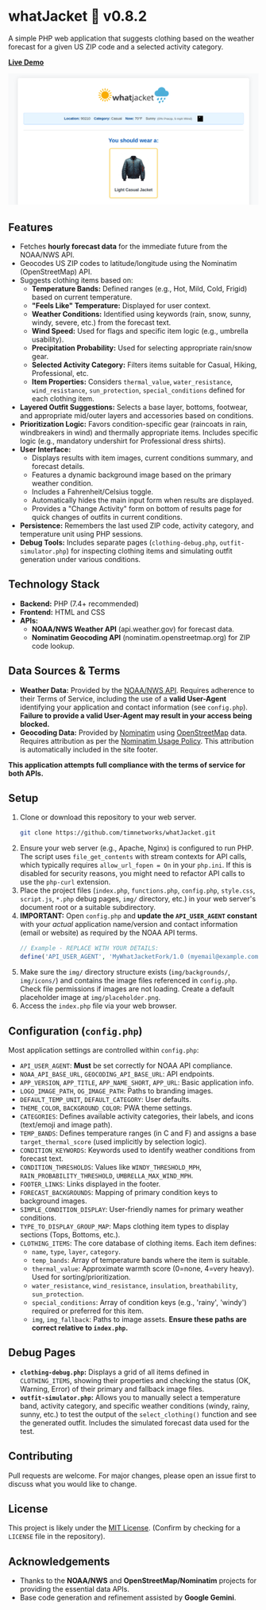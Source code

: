 # whatJacket 🧥 v0.8.2

A simple PHP web application that suggests clothing based on the weather forecast for a given US ZIP code and a selected activity category.

**[Live Demo](https://whatjacket.timnetworks.net/)**

![Screenshot of whatJacket](https://raw.githubusercontent.com/timnetworks/whatJacket/refs/heads/main/img/screenshot.png)

## Features

*   Fetches **hourly forecast data** for the immediate future from the NOAA/NWS API.
*   Geocodes US ZIP codes to latitude/longitude using the Nominatim (OpenStreetMap) API.
*   Suggests clothing items based on:
    *   **Temperature Bands:** Defined ranges (e.g., Hot, Mild, Cold, Frigid) based on current temperature.
    *   **"Feels Like" Temperature:** Displayed for user context.
    *   **Weather Conditions:** Identified using keywords (rain, snow, sunny, windy, severe, etc.) from the forecast text.
    *   **Wind Speed:** Used for flags and specific item logic (e.g., umbrella usability).
    *   **Precipitation Probability:** Used for selecting appropriate rain/snow gear.
    *   **Selected Activity Category:** Filters items suitable for Casual, Hiking, Professional, etc.
    *   **Item Properties:** Considers `thermal_value`, `water_resistance`, `wind_resistance`, `sun_protection`, `special_conditions` defined for each clothing item.
*   **Layered Outfit Suggestions:** Selects a base layer, bottoms, footwear, and appropriate mid/outer layers and accessories based on conditions.
*   **Prioritization Logic:** Favors condition-specific gear (raincoats in rain, windbreakers in wind) and thermally appropriate items. Includes specific logic (e.g., mandatory undershirt for Professional dress shirts).
*   **User Interface:**
    *   Displays results with item images, current conditions summary, and forecast details.
    *   Features a dynamic background image based on the primary weather condition.
    *   Includes a Fahrenheit/Celsius toggle.
    *   Automatically hides the main input form when results are displayed.
    *   Provides a "Change Activity" form on bottom of results page for quick changes of outfits in current conditions.
*   **Persistence:** Remembers the last used ZIP code, activity category, and temperature unit using PHP sessions.
*   **Debug Tools:** Includes separate pages (`clothing-debug.php`, `outfit-simulator.php`) for inspecting clothing items and simulating outfit generation under various conditions.

## Technology Stack

*   **Backend:** PHP (7.4+ recommended)
*   **Frontend:** HTML and CSS
*   **APIs:**
    *   **NOAA/NWS Weather API** (api.weather.gov) for forecast data.
    *   **Nominatim Geocoding API** (nominatim.openstreetmap.org) for ZIP code lookup.

## Data Sources & Terms

*   **Weather Data:** Provided by the [NOAA/NWS API](https://www.weather.gov/documentation/services-web-api). Requires adherence to their Terms of Service, including the use of a **valid User-Agent** identifying your application and contact information (see `config.php`). **Failure to provide a valid User-Agent may result in your access being blocked.**
*   **Geocoding Data:** Provided by [Nominatim](https://nominatim.org/) using [OpenStreetMap](https://www.openstreetmap.org/copyright) data. Requires attribution as per the [Nominatim Usage Policy](https://operations.osmfoundation.org/policies/nominatim/). This attribution is automatically included in the site footer.

**This application attempts full compliance with the terms of service for both APIs.**

## Setup

1.  Clone or download this repository to your web server.
    ```bash
    git clone https://github.com/timnetworks/whatJacket.git
    ```
2.  Ensure your web server (e.g., Apache, Nginx) is configured to run PHP. The script uses `file_get_contents` with stream contexts for API calls, which typically requires `allow_url_fopen = On` in your `php.ini`. If this is disabled for security reasons, you might need to refactor API calls to use the `php-curl` extension.
3.  Place the project files (`index.php`, `functions.php`, `config.php`, `style.css`, `script.js`, `*.php` debug pages, `img/` directory, etc.) in your web server's document root or a suitable subdirectory.
4.  **IMPORTANT:** Open `config.php` and **update the `API_USER_AGENT` constant** with your *actual* application name/version and contact information (email or website) as required by the NOAA API terms.
    ```php
    // Example - REPLACE WITH YOUR DETAILS:
    define('API_USER_AGENT', 'MyWhatJacketFork/1.0 (myemail@example.com; https://mywebsite.com/whatjacket)');
    ```
5.  Make sure the `img/` directory structure exists (`img/backgrounds/`, `img/icons/`) and contains the image files referenced in `config.php`. Check file permissions if images are not loading. Create a default placeholder image at `img/placeholder.png`.
6.  Access the `index.php` file via your web browser.

## Configuration (`config.php`)

Most application settings are controlled within `config.php`:

*   `API_USER_AGENT`: **Must** be set correctly for NOAA API compliance.
*   `NOAA_API_BASE_URL`, `GEOCODING_API_BASE_URL`: API endpoints.
*   `APP_VERSION`, `APP_TITLE`, `APP_NAME_SHORT`, `APP_URL`: Basic application info.
*   `LOGO_IMAGE_PATH`, `OG_IMAGE_PATH`: Paths to branding images.
*   `DEFAULT_TEMP_UNIT`, `DEFAULT_CATEGORY`: User defaults.
*   `THEME_COLOR`, `BACKGROUND_COLOR`: PWA theme settings.
*   `CATEGORIES`: Defines available activity categories, their labels, and icons (text/emoji and image path).
*   `TEMP_BANDS`: Defines temperature ranges (in C and F) and assigns a base `target_thermal_score` (used implicitly by selection logic).
*   `CONDITION_KEYWORDS`: Keywords used to identify weather conditions from forecast text.
*   `CONDITION_THRESHOLDS`: Values like `WINDY_THRESHOLD_MPH`, `RAIN_PROBABILITY_THRESHOLD`, `UMBRELLA_MAX_WIND_MPH`.
*   `FOOTER_LINKS`: Links displayed in the footer.
*   `FORECAST_BACKGROUNDS`: Mapping of primary condition keys to background images.
*   `SIMPLE_CONDITION_DISPLAY`: User-friendly names for primary weather conditions.
*   `TYPE_TO_DISPLAY_GROUP_MAP`: Maps clothing item types to display sections (Tops, Bottoms, etc.).
*   `CLOTHING_ITEMS`: The core database of clothing items. Each item defines:
    *   `name`, `type`, `layer`, `category`.
    *   `temp_bands`: Array of temperature bands where the item is suitable.
    *   `thermal_value`: Approximate warmth score (0=none, 4=very heavy). Used for sorting/prioritization.
    *   `water_resistance`, `wind_resistance`, `insulation`, `breathability`, `sun_protection`.
    *   `special_conditions`: Array of condition keys (e.g., 'rainy', 'windy') required or preferred for this item.
    *   `img`, `img_fallback`: Paths to image assets. **Ensure these paths are correct relative to `index.php`.**

## Debug Pages

*   **`clothing-debug.php`:** Displays a grid of all items defined in `CLOTHING_ITEMS`, showing their properties and checking the status (OK, Warning, Error) of their primary and fallback image files.
*   **`outfit-simulator.php`:** Allows you to manually select a temperature band, activity category, and specific weather conditions (windy, rainy, sunny, etc.) to test the output of the `select_clothing()` function and see the generated outfit. Includes the simulated forecast data used for the test.

## Contributing

Pull requests are welcome. For major changes, please open an issue first to discuss what you would like to change.

## License

This project is likely under the [MIT License](https://opensource.org/licenses/MIT). (Confirm by checking for a `LICENSE` file in the repository).

## Acknowledgements

*   Thanks to the **NOAA/NWS** and **OpenStreetMap/Nominatim** projects for providing the essential data APIs.
*   Base code generation and refinement assisted by **Google Gemini**.
